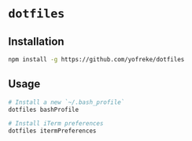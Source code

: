 # `dotfiles`

## Installation

```bash
npm install -g https://github.com/yofreke/dotfiles
```

## Usage

```bash
# Install a new `~/.bash_profile`
dotfiles bashProfile

# Install iTerm preferences
dotfiles itermPreferences
```
